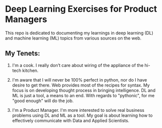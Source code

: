# Deep Learning Exercises for Product Managers 

This repo is dedicated to documenting my learnings in deep learning (DL) and machine learning (ML) topics from various sources on the web. 
## My Tenets:

1. I'm a cook. I really don’t care about wiring of the appliance of the hi-tech kitchen.

2. I'm aware that I will never be 100% perfect in python, nor do I have desire to get there. Web provides most of the recipes for syntax. My focus is on developing thought process in bringing intelligence. DL and ML is just a tool, a means to an end. With regards to "pythonic", for me "good enough" will do the job.

3. I'm a Product Manager. I'm more interested to solve real business problems using DL and ML as a tool. My goal is about learning how to effectively communicate with Data and Applied Scientists. 